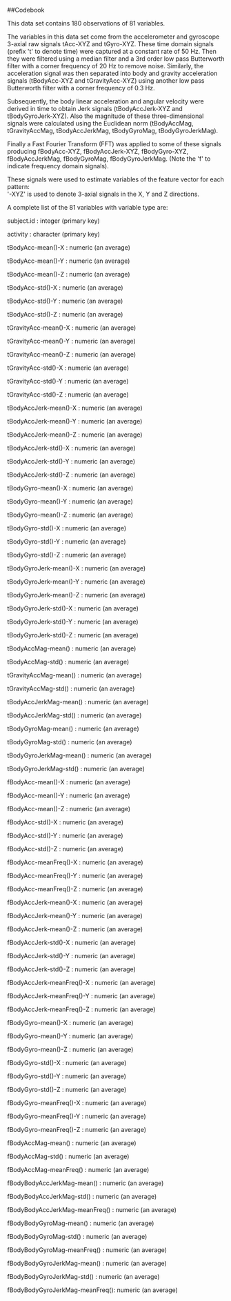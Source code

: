 ##Codebook

This data set contains 180 observations of 81 variables.

The variables in this data set come from the accelerometer and gyroscope 3-axial raw signals tAcc-XYZ and tGyro-XYZ. These time domain signals (prefix 't' to denote time) were captured at a constant rate of 50 Hz. Then they were filtered using a median filter and a 3rd order low pass Butterworth filter with a corner frequency of 20 Hz to remove noise. Similarly, the acceleration signal was then separated into body and gravity acceleration signals (tBodyAcc-XYZ and tGravityAcc-XYZ) using another low pass Butterworth filter with a corner frequency of 0.3 Hz. 

Subsequently, the body linear acceleration and angular velocity were derived in time to obtain Jerk signals (tBodyAccJerk-XYZ and tBodyGyroJerk-XYZ). Also the magnitude of these three-dimensional signals were calculated using the Euclidean norm (tBodyAccMag, tGravityAccMag, tBodyAccJerkMag, tBodyGyroMag, tBodyGyroJerkMag). 

Finally a Fast Fourier Transform (FFT) was applied to some of these signals producing fBodyAcc-XYZ, fBodyAccJerk-XYZ, fBodyGyro-XYZ, fBodyAccJerkMag, fBodyGyroMag, fBodyGyroJerkMag. (Note the 'f' to indicate frequency domain signals). 

These signals were used to estimate variables of the feature vector for each pattern:  
'-XYZ' is used to denote 3-axial signals in the X, Y and Z directions.

A complete list of the 81 variables with variable type are:

subject.id                     : integer (primary key)

activity                       : character (primary key)

tBodyAcc-mean()-X              : numeric (an average) 

tBodyAcc-mean()-Y              : numeric (an average)  

tBodyAcc-mean()-Z              : numeric (an average)  

tBodyAcc-std()-X               : numeric (an average)  

tBodyAcc-std()-Y               : numeric (an average)  

tBodyAcc-std()-Z               : numeric (an average)  

tGravityAcc-mean()-X           : numeric (an average)  

tGravityAcc-mean()-Y           : numeric (an average)  

tGravityAcc-mean()-Z           : numeric (an average)  

tGravityAcc-std()-X            : numeric (an average)  

tGravityAcc-std()-Y            : numeric (an average)  

tGravityAcc-std()-Z            : numeric (an average)  

tBodyAccJerk-mean()-X          : numeric (an average)  

tBodyAccJerk-mean()-Y          : numeric (an average)  

tBodyAccJerk-mean()-Z          : numeric (an average)  

tBodyAccJerk-std()-X           : numeric (an average)  

tBodyAccJerk-std()-Y           : numeric (an average)  

tBodyAccJerk-std()-Z           : numeric (an average)  

tBodyGyro-mean()-X             : numeric (an average)  

tBodyGyro-mean()-Y             : numeric (an average)  

tBodyGyro-mean()-Z             : numeric (an average)  

tBodyGyro-std()-X              : numeric (an average)  

tBodyGyro-std()-Y              : numeric (an average)  

tBodyGyro-std()-Z              : numeric (an average)  

tBodyGyroJerk-mean()-X         : numeric (an average)  

tBodyGyroJerk-mean()-Y         : numeric (an average)  

tBodyGyroJerk-mean()-Z         : numeric (an average)  

tBodyGyroJerk-std()-X          : numeric (an average)  

tBodyGyroJerk-std()-Y          : numeric (an average)  

tBodyGyroJerk-std()-Z          : numeric (an average)  

tBodyAccMag-mean()             : numeric (an average)  

tBodyAccMag-std()              : numeric (an average)  

tGravityAccMag-mean()          : numeric (an average)  

tGravityAccMag-std()           : numeric (an average)  

tBodyAccJerkMag-mean()         : numeric (an average)  

tBodyAccJerkMag-std()          : numeric (an average)  

tBodyGyroMag-mean()            : numeric (an average)  

tBodyGyroMag-std()             : numeric (an average)  

tBodyGyroJerkMag-mean()        : numeric (an average)  

tBodyGyroJerkMag-std()         : numeric (an average)  

fBodyAcc-mean()-X              : numeric (an average)  

fBodyAcc-mean()-Y              : numeric (an average)  

fBodyAcc-mean()-Z              : numeric (an average)  

fBodyAcc-std()-X               : numeric (an average)  

fBodyAcc-std()-Y               : numeric (an average)  

fBodyAcc-std()-Z               : numeric (an average)  

fBodyAcc-meanFreq()-X          : numeric (an average)  

fBodyAcc-meanFreq()-Y          : numeric (an average)  

fBodyAcc-meanFreq()-Z          : numeric (an average)  

fBodyAccJerk-mean()-X          : numeric (an average)  

fBodyAccJerk-mean()-Y          : numeric (an average)  

fBodyAccJerk-mean()-Z          : numeric (an average)  

fBodyAccJerk-std()-X           : numeric (an average)  

fBodyAccJerk-std()-Y           : numeric (an average)  

fBodyAccJerk-std()-Z           : numeric (an average)  

fBodyAccJerk-meanFreq()-X      : numeric (an average)  

fBodyAccJerk-meanFreq()-Y      : numeric (an average)  

fBodyAccJerk-meanFreq()-Z      : numeric (an average)  

fBodyGyro-mean()-X             : numeric (an average)  

fBodyGyro-mean()-Y             : numeric (an average)  

fBodyGyro-mean()-Z             : numeric (an average)  

fBodyGyro-std()-X              : numeric (an average)  

fBodyGyro-std()-Y              : numeric (an average)  

fBodyGyro-std()-Z              : numeric (an average)  

fBodyGyro-meanFreq()-X         : numeric (an average)  

fBodyGyro-meanFreq()-Y         : numeric (an average)  

fBodyGyro-meanFreq()-Z         : numeric (an average)  

fBodyAccMag-mean()             : numeric (an average)  

fBodyAccMag-std()              : numeric (an average)  

fBodyAccMag-meanFreq()         : numeric (an average)  

fBodyBodyAccJerkMag-mean()     : numeric (an average)  

fBodyBodyAccJerkMag-std()      : numeric (an average)  

fBodyBodyAccJerkMag-meanFreq() : numeric (an average)  

fBodyBodyGyroMag-mean()        : numeric (an average)  

fBodyBodyGyroMag-std()         : numeric (an average)  

fBodyBodyGyroMag-meanFreq()    : numeric (an average)  

fBodyBodyGyroJerkMag-mean()    : numeric (an average)  

fBodyBodyGyroJerkMag-std()     : numeric (an average)  

fBodyBodyGyroJerkMag-meanFreq(): numeric (an average)  
